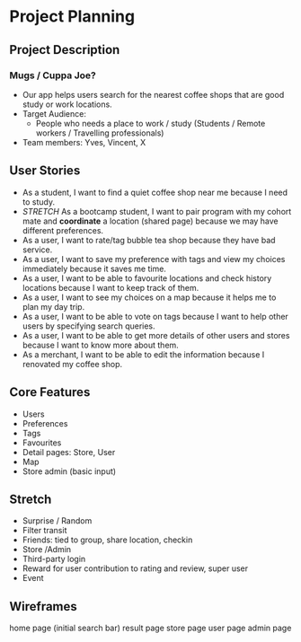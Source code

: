# Project Planning

## Project Description 
### Mugs / Cuppa Joe?
- Our app helps users search for the nearest coffee shops that are good study or work locations.
- Target Audience:
  - People who needs a place to work / study
    (Students / Remote workers / Travelling professionals)
- Team members: Yves, Vincent, X

## User Stories
- As a student, I want to find a quiet coffee shop near me because I need to study. 
- *STRETCH* As a bootcamp student, I want to pair program with my cohort mate and **coordinate** a location (shared page) because we may  have different preferences. 
- As a user, I want to rate/tag bubble tea shop because they have bad service. 
- As a user, I want to save my preference with tags and view my choices immediately because it saves me time. 
- As a user, I want to be able to favourite locations and check history locations because I want to keep track of them.
- As a user, I want to see my choices on a map because it helps me to plan my day trip.
- As a user, I want to be able to vote on tags because I want to help other users by specifying search queries.
- As a user, I want to be able to get more details of other users and stores because I want to know more about them. 
- As a merchant, I want to be able to edit the information because I renovated my coffee shop.


## Core Features
- Users 
- Preferences
- Tags
- Favourites
- Detail pages: Store, User
- Map
- Store admin (basic input)

## Stretch
- Surprise / Random 
- Filter transit
- Friends: tied to group, share location, checkin
- Store /Admin
- Third-party login
- Reward for user contribution to rating and review, super user
- Event

## Wireframes
home page (initial search bar)
result page 
store page
user page
admin page
